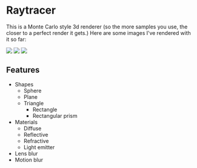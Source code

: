 # Raytracer

This is a Monte Carlo style 3d renderer (so the more samples you use, the closer to a perfect render it gets.) Here are some images I've rendered with it so far:

<img src="https://github.com/davepagurek/raytracer/blob/master/samples/lights_on_plane.png?raw=true" />

<img src="https://github.com/davepagurek/raytracer/blob/master/samples/motionblur.png?raw=true" />

<img src="https://github.com/davepagurek/raytracer/blob/master/samples/prisms.png?raw=true" />

## Features
- Shapes
  - Sphere
  - Plane
  - Triangle
    - Rectangle
    - Rectangular prism
- Materials
  - Diffuse
  - Reflective
  - Refractive
  - Light emitter
- Lens blur
- Motion blur
